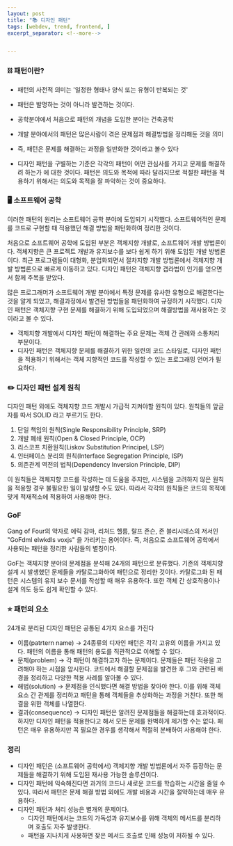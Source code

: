 ```yaml
---
layout: post
title: "📚 디자인 패턴"
tags: [webdev, trend, frontend, ]
excerpt_separator: <!--more-->


---
```


### ⛓ 패턴이란?

- 패턴의 사전적 의미는 '일정한 형태나 양식 또는 유형이 반복되는 것'

- 패턴은 발명하는 것이 아니라 발견하는 것이다. 

  <!--more-->

- 공학분야에서 처음으로 패턴의 개념을 도입한 분야는 건축공학

- 개발 분야에서의 패턴은 많은사람이 겪은 문제점과 해결방법을 정리해둔 것을 의미

- 즉, 패턴은 문제를 해결하는 과정을 일반화한 것이라고 볼수 있다

- 디자인 패턴을 구별하는 기준은 각각의 패턴이 어떤 관심사를 가지고 문제를 해결하려 하는가 에 대한 것이다. 패턴은 의도와 목적에 따라 달라지므로 적절한 패턴을 적용하기 위해서는 의도와 목적을 잘 파악하는 것이 중요하다.

### 🖥 소프트웨어 공학

이러한 패턴의 원리는 소프트웨어 공학 분야에 도입되기 시작했다. 소프트웨어적인 문제를 코드로 구현할 때 적용했던 해결 방법을 패턴화하여 정리한 것이다. 

처음으로 소프트웨어 공학에 도입된 부분은 객체지향 개발로, 소프트웨어 개발 방법론이다. 객체지향은 큰 프로젝트 개발과 유지보수를 보다 쉽게 하기 위해 도입된 개발 방법론이다. 최근 프로그램들이 대형화, 분업화되면서 절차지향 개발 방법론에서 객체지향 개발 방법론으로 빠르게 이동하고 있다. 디자인 패턴은 객체지향 갭라법이 인기를 얻으면서 함께 주목을 받았다. 

많은 프로그래머가 소프트웨어 개발 분야에서 특정 문제를 유사한 유형으로 해결한다는 것을 알게 되었고, 해결과정에서 발견된 방법들을 패턴화하여 규정하기 시작했다. 디자인 패턴은 객체지향 구현 문제를 해결하기 위해 도입되었으며 해결방법을 재사용하는 것이라고 볼 수 있다.

- 객제치향 개발에서 디자인 패턴이 해결하는 주요 문제는 객체 간 관례와 소통처리 부분이다.
- 디자인 패턴은 객체지향 문제를 해결하기 위한 일련의 코드 스타일로, 디자인 패턴을 적용하기 위해서는 객체 지향적인 코드를 작성할 수 있는 프로그래밍 언어가 필요하다.

### ✏️ 디자인 패턴 설계 원칙

디자인 패턴 외에도 객체지향 코드 개발시 가급적 지켜야할 원칙이 있다. 원칙들의 앞글자를 따서 SOLID 라고 부르기도 한다.

1. 단일 책임의 원칙(Single Responsibility Principle, SRP)
2. 개발 폐쇄 원칙(Open & Closed Principle, OCP)
3. 리스코프 치환원칙(Liskov Substitution Principel, LSP)
4. 인터페이스 분리의 원칙(Interface Segregation Principle, ISP)
5. 의존관계 역전의 법칙(Dependency Inversion Principle, DIP)

이 원칙들은 객체지향 코드를 작성하는 데 도움을 주지만, 시스템을 고려하지 않은 원칙을 적용할 경우 불필요한 일이 발생할 수도 있다. 따라서 각각의 원칙들은 코드의 목적에 맞게 적재적소에 적용하여 사용해야 한다.

### GoF

Gang of Four의 약자로 에릭 감마, 리처드 헬름, 랄프 존슨, 존 블리시데스의 저서인 "GoFdml elwkdls voxjs" 을 가리키는 용어이다. 즉, 처음으로 소프트웨어 공학에서 사용되는 패턴을 정리한 사람들의 별칭이다.

GoF는 객체지향 분야의 문제점을 분석해 24개의 패턴으로 분류했다. 기존의 객제치향 설계 시 발생했던 문제들을 카탈로그화하여 패턴으로 정리한 것이다. 카탈로그화 된 패턴은 시스템의 유지 보수 문서를 작성할 때 매우 유용하다. 또한 객체 간 상호작용이나 설계 의도 등도 쉽게 확인할 수 있다. 

### ⭐️ 패턴의 요소

24개로 분리된 디자인 패턴은 공통된 4가지 요소를 가진다

- 이름(patrtern name) → 24종류의 디자인 패턴은 각각 고유의 이름을 가지고 있다. 패턴의 이름을 통해 패턴의 용도를 직관적으로 이해할 수 있다.
- 문제(problem) → 각 패턴이 해결하고자 하는 문제이다. 문제들은 패턴 적용을 고려해야 하는 시점을 암시한다.  코드에서 해결할 문제점을 발견한 후 그와 관련된 배경을 정리하고 다양한 적용 사례를 알아볼 수 있다.
- 해법(solution) → 문제점을 인식했다면 해결 방법을 찾아야 한다. 이를 위해 객체 요소 간 관계를 정리하고 패턴을 통해 객체들을 추상화하는 과정을 거친다. 또한 해결을 위한 객체를 나열한다.
- 결과(consequence) → 디자인 패턴은 알려진 문제점들을 해결하는데 효과적이다. 하지만 디자인 패턴을 적용한다고 해서 모든 문제를 완벽하게 제거할 수는 없다. 패턴은 매우 유용하지만 꼭 필요한 경우를 생각해서 적절히 분배하여 사용해야 한다.

### 정리

- 디자인 패턴은 (소프트웨어 공학에서) 객체지향 개발 방법론에서 자주 등장하는 문제들을 해결하기 위해 도입된 재사용 가능한 솔루션이다.
- 디자인 패턴에 익숙해진다면 과거의 코드나 새로운 코드를 학습하는 시간을 줄일 수 있다. 따라서 패턴은 문제 해결 방법 외에도 개발 비용과 시간을 절약하는데 매우 유용하다.
- 디자인 패턴과 처리 성능은 별개의 문제이다.
    - 디자인 패턴에서는 코드의 가독성과 유지보수를 위해 객체의 메서드를 분리하며 호출도 자주 발생한다.
    - 패턴을 지나치게 사용하면 잦은 메서드 호출로 인해 성능이 저하될 수 있다.